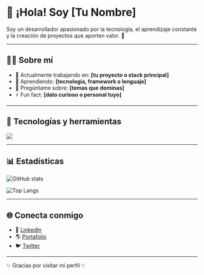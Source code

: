 # 👋 ¡Hola! Soy [Tu Nombre]

Soy un desarrollador apasionado por la tecnología, el aprendizaje constante y la creación de proyectos que aporten valor. 🚀

---

## 🧑‍💻 Sobre mí
- 🔭 Actualmente trabajando en: **[tu proyecto o stack principal]**
- 🌱 Aprendiendo: **[tecnología, framework o lenguaje]**
- 💬 Pregúntame sobre: **[temas que dominas]**
- ⚡ Fun fact: **[dato curioso o personal tuyo]**

---

## 🚀 Tecnologías y herramientas
<p>
  <img src="https://skillicons.dev/icons?i=kali,bash,mysql,aws" />
</p>

---

## 📊 Estadísticas
![GitHub stats](https://github-readme-stats.vercel.app/api?username=TU-USUARIO&show_icons=true&theme=radical)

![Top Langs](https://github-readme-stats.vercel.app/api/top-langs/?username=TU-USUARIO&layout=compact&theme=radical)

---

## 🌐 Conecta conmigo
- 💼 [LinkedIn](https://www.linkedin.com/in/tuusuario/)
- 🌎 [Portafolio](https://tu-portfolio.com)
- 🐦 [Twitter](https://twitter.com/tuusuario)

---
✨ Gracias por visitar mi perfil ✨
